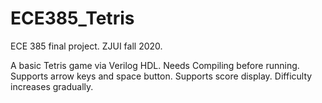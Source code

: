 # ECE385_Tetris
ECE 385 final project. ZJUI fall 2020.

A basic Tetris game via Verilog HDL.
Needs Compiling before running.
Supports arrow keys and space button. Supports score display. Difficulty increases gradually.
